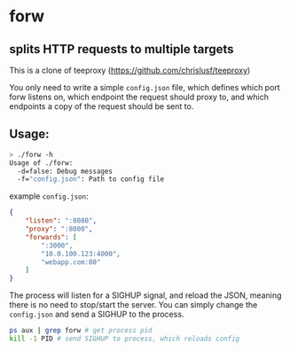 # forw
## splits HTTP requests to multiple targets

This is a clone of teeproxy (https://github.com/chrislusf/teeproxy)

You only need to write a simple `config.json` file, which defines which port forw listens on, which endpoint the request should proxy to, and which endpoints a copy of the request should be sent to.

## Usage:
```bash
> ./forw -h
Usage of ./forw:
  -d=false: Debug messages
  -f="config.json": Path to config file

```


example `config.json`:
```json
{
	"listen": ":8080",
	"proxy": ":8000",
	"forwards": [
		":3000",
		"10.0.100.123:4000",
		"webapp.com:80"
	]
}
```

The process will listen for a SIGHUP signal, and reload the JSON, meaning there is no need to stop/start the server. You can simply change the `config.json` and send a SIGHUP to the process.
```bash
ps aux | grep forw # get process pid
kill -1 PID # send SIGHUP to process, which reloads config
```


